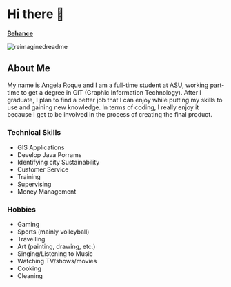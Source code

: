 <!--
**alroque1/alroque1** is a ✨ _special_ ✨ repository because its `README.md` (this file) appears on your GitHub profile.

Here are some ideas to get you started:

- 🔭 I’m currently working on ...
- 🌱 I’m currently learning ...
- 👯 I’m looking to collaborate on ...
- 🤔 I’m looking for help with ...
- 💬 Ask me about ...
- 📫 How to reach me: ...
- 😄 Pronouns: ...
- ⚡ Fun fact: ...
-->
<h1> Hi there 👋</h1>
<p><b><a href="https://www.behance.net/angelaroque2">Behance</a></b> </p>

<img src="https://myreadme.vercel.app/api/embed/alroque1?panels=userstatistics,toprepositories,toplanguages,commitgraph" alt="reimaginedreadme" />

<h2>About Me</h2>
<p>My name is Angela Roque and I am a full-time student at ASU, working part-time to get a degree in GIT (Graphic Information Technology). After I graduate, I plan to find a better job that I can enjoy while putting my skills to use and gaining new knowledge. In terms of coding, I really enjoy it because I get to be involved in the process of creating the final product. </p>
  <h3>Technical Skills</h3>
    <ul>
      <li>GIS Applications</li>
      <li>Develop Java Porrams</li>
      <li>Identifying city Sustainability</li>
      <li>Customer Service</li>
      <li>Training</li>
      <li>Supervising</li>
      <li>Money Management</li>
    </ul>
  <h3>Hobbies</h3>
    <ul>
      <li>Gaming</li>
      <li>Sports (mainly volleyball)</li>
      <li>Travelling</li>
      <li>Art (painting, drawing, etc.)</li>
      <li>Singing/Listening to Music</li>
      <li>Watching TV/shows/movies</li>
      <li>Cooking</li>
      <li>Cleaning</li>
    </ul>
  
